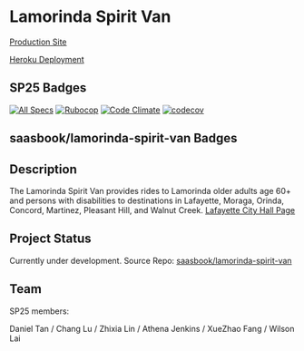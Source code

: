 # Lamorinda Spirit Van
[Production Site]()

[Heroku Deployment](https://sp25-01-lamorinda-47bdcb4ecf96.herokuapp.com)

## SP25 Badges
[![All Specs](https://github.com/cs169/lamorinda-spirit-van/actions/workflows/ci.yml/badge.svg)](https://github.com/cs169/lamorinda-spirit-van/actions/workflows/ci.yml)
[![Rubocop](https://github.com/cs169/lamorinda-spirit-van/actions/workflows/rubocop.yml/badge.svg)](https://github.com/cs169/lamorinda-spirit-van/actions/workflows/rubocop.yml)
[![Code Climate](https://codeclimate.com/github/cs169/lamorinda-spirit-van.png)](https://codeclimate.com/github/cs169/lamorinda-spirit-van)
[![codecov](https://codecov.io/gh/cs169/lamorinda-spirit-van/graph/badge.svg?token=QOaGQgsitu)](https://codecov.io/gh/cs169/lamorinda-spirit-van)

## saasbook/lamorinda-spirit-van Badges

## Description
The Lamorinda Spirit Van provides rides to Lamorinda older adults age 60+ and persons with disabilities to destinations in Lafayette, Moraga, Orinda, Concord, Martinez, Pleasant Hill, and Walnut Creek.
[Lafayette City Hall Page](https://www.lovelafayette.org/city-hall/city-departments/parks-trails-recreation/senior-services/lamorinda-spirit-van)

## Project Status
Currently under development. Source Repo: [saasbook/lamorinda-spirit-van](https://github.com/saasbook/lamorinda-spirit-van)

## Team
SP25 members:

Daniel Tan / Chang Lu / Zhixia Lin / Athena Jenkins / XueZhao Fang / Wilson Lai
